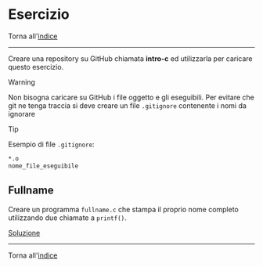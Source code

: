 # Esercizio

Torna all'[indice](../toc.md)

---

Creare una repository su GitHub chiamata **intro-c**
ed utilizzarla per caricare questo esercizio.

> [!WARNING]
> Non bisogna caricare su GitHub i file oggetto e gli eseguibili.
> Per evitare che git ne tenga traccia si deve creare un file `.gitignore`
> contenente i nomi da ignorare

> [!TIP]
> Esempio di file `.gitignore`:
>
> ```bash
> *.o
> nome_file_eseguibile
> ```

## Fullname

Creare un programma `fullname.c` che stampa il proprio nome completo utilizzando due chiamate a `printf()`.

[Soluzione](https://github.com/FabioZTessitore/laboratorio/tree/master/esercizi/introduzione_al_linguaggio_C/fullname.c)

---

Torna all'[indice](../toc.md)
